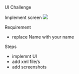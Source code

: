 UI Challenge 

Implement screen
<img src="https://user-images.githubusercontent.com/13488900/98444397-1d566680-211a-11eb-9276-04297a61e6cd.png" />


Requirement 
- replace Name with your name 

Steps 
- implemnt UI 
- add xml file/s 
- add screenshots 
